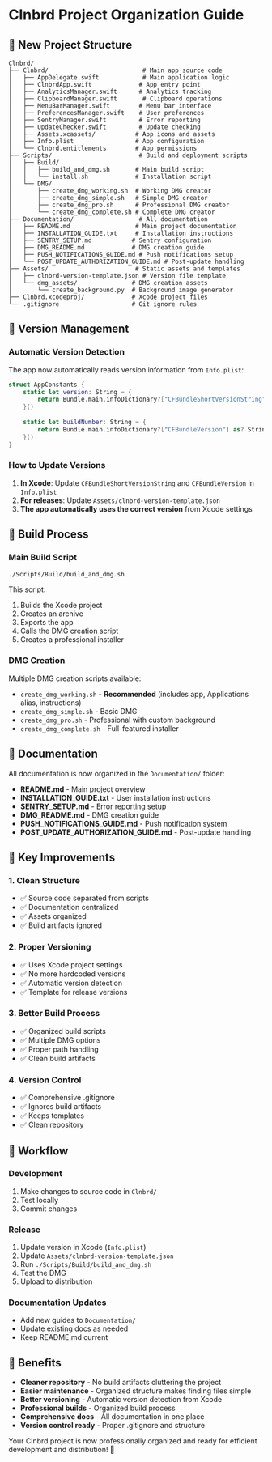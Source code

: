 # Clnbrd Project Organization Guide

## 📁 **New Project Structure**

```
Clnbrd/
├── Clnbrd/                          # Main app source code
│   ├── AppDelegate.swift            # Main application logic
│   ├── ClnbrdApp.swift             # App entry point
│   ├── AnalyticsManager.swift      # Analytics tracking
│   ├── ClipboardManager.swift       # Clipboard operations
│   ├── MenuBarManager.swift        # Menu bar interface
│   ├── PreferencesManager.swift    # User preferences
│   ├── SentryManager.swift         # Error reporting
│   ├── UpdateChecker.swift         # Update checking
│   ├── Assets.xcassets/           # App icons and assets
│   ├── Info.plist                 # App configuration
│   └── Clnbrd.entitlements        # App permissions
├── Scripts/                        # Build and deployment scripts
│   ├── Build/
│   │   ├── build_and_dmg.sh       # Main build script
│   │   └── install.sh             # Installation script
│   └── DMG/
│       ├── create_dmg_working.sh  # Working DMG creator
│       ├── create_dmg_simple.sh   # Simple DMG creator
│       ├── create_dmg_pro.sh      # Professional DMG creator
│       └── create_dmg_complete.sh # Complete DMG creator
├── Documentation/                  # All documentation
│   ├── README.md                  # Main project documentation
│   ├── INSTALLATION_GUIDE.txt     # Installation instructions
│   ├── SENTRY_SETUP.md           # Sentry configuration
│   ├── DMG_README.md             # DMG creation guide
│   ├── PUSH_NOTIFICATIONS_GUIDE.md # Push notifications setup
│   └── POST_UPDATE_AUTHORIZATION_GUIDE.md # Post-update handling
├── Assets/                        # Static assets and templates
│   ├── clnbrd-version-template.json # Version file template
│   └── dmg_assets/               # DMG creation assets
│       └── create_background.py  # Background image generator
├── Clnbrd.xcodeproj/             # Xcode project files
└── .gitignore                    # Git ignore rules
```

## 🔧 **Version Management**

### **Automatic Version Detection**
The app now automatically reads version information from `Info.plist`:

```swift
struct AppConstants {
    static let version: String = {
        return Bundle.main.infoDictionary?["CFBundleShortVersionString"] as? String ?? "1.0"
    }()
    
    static let buildNumber: String = {
        return Bundle.main.infoDictionary?["CFBundleVersion"] as? String ?? "1"
    }()
}
```

### **How to Update Versions**
1. **In Xcode**: Update `CFBundleShortVersionString` and `CFBundleVersion` in `Info.plist`
2. **For releases**: Update `Assets/clnbrd-version-template.json`
3. **The app automatically uses the correct version** from Xcode settings

## 🚀 **Build Process**

### **Main Build Script**
```bash
./Scripts/Build/build_and_dmg.sh
```

This script:
1. Builds the Xcode project
2. Creates an archive
3. Exports the app
4. Calls the DMG creation script
5. Creates a professional installer

### **DMG Creation**
Multiple DMG creation scripts available:
- `create_dmg_working.sh` - **Recommended** (includes app, Applications alias, instructions)
- `create_dmg_simple.sh` - Basic DMG
- `create_dmg_pro.sh` - Professional with custom background
- `create_dmg_complete.sh` - Full-featured installer

## 📝 **Documentation**

All documentation is now organized in the `Documentation/` folder:
- **README.md** - Main project overview
- **INSTALLATION_GUIDE.txt** - User installation instructions
- **SENTRY_SETUP.md** - Error reporting setup
- **DMG_README.md** - DMG creation guide
- **PUSH_NOTIFICATIONS_GUIDE.md** - Push notification system
- **POST_UPDATE_AUTHORIZATION_GUIDE.md** - Post-update handling

## 🎯 **Key Improvements**

### **1. Clean Structure**
- ✅ Source code separated from scripts
- ✅ Documentation centralized
- ✅ Assets organized
- ✅ Build artifacts ignored

### **2. Proper Versioning**
- ✅ Uses Xcode project settings
- ✅ No more hardcoded versions
- ✅ Automatic version detection
- ✅ Template for release versions

### **3. Better Build Process**
- ✅ Organized build scripts
- ✅ Multiple DMG options
- ✅ Proper path handling
- ✅ Clean build artifacts

### **4. Version Control**
- ✅ Comprehensive .gitignore
- ✅ Ignores build artifacts
- ✅ Keeps templates
- ✅ Clean repository

## 🔄 **Workflow**

### **Development**
1. Make changes to source code in `Clnbrd/`
2. Test locally
3. Commit changes

### **Release**
1. Update version in Xcode (`Info.plist`)
2. Update `Assets/clnbrd-version-template.json`
3. Run `./Scripts/Build/build_and_dmg.sh`
4. Test the DMG
5. Upload to distribution

### **Documentation Updates**
- Add new guides to `Documentation/`
- Update existing docs as needed
- Keep README.md current

## 🎉 **Benefits**

- **Cleaner repository** - No build artifacts cluttering the project
- **Easier maintenance** - Organized structure makes finding files simple
- **Better versioning** - Automatic version detection from Xcode
- **Professional builds** - Organized build process
- **Comprehensive docs** - All documentation in one place
- **Version control ready** - Proper .gitignore and structure

Your Clnbrd project is now professionally organized and ready for efficient development and distribution! 🚀
